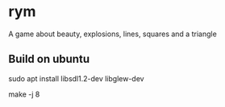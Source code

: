 rym
===

A game about beauty, explosions, lines, squares and a triangle


## Build on ubuntu

sudo apt install libsdl1.2-dev libglew-dev

make -j 8
